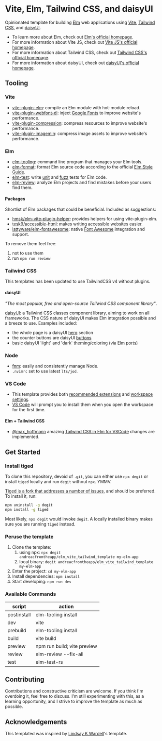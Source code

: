# Vite, Elm, Tailwind CSS, and daisyUI

Opinionated template for building [Elm](https://elm-lang.org/) web applications
using [Vite](https://vitejs.dev/), [Tailwind CSS](https://tailwindcss.com/),
and [daisyUI](https://daisyui.com/).

- To learn more about Elm, check out [Elm's official
  homepage](https://elm-lang.org).
- For more information about Vite JS, check out [Vite JS's official
  homepage](https://vitejs.dev).
- For more information about Tailwind CSS, check out [Tailwind CSS's official
  homepage](https://tailwindcss.com).
- For more information about daisyUI, check out [daisyUI's official
  homepage](https://daisyui.com).

## Tooling

### Vite

- [vite-plugin-elm](https://github.com/hmsk/vite-plugin-elm): compile an Elm
  module with hot-module reload.
- [vite-plugin-webfont-dl](https://github.com/feat-agency/vite-plugin-webfont-dl):
  inject [Google Fonts](https://fonts.google.com/) to improve website's
  performance.
- [vite-plugin-compression](https://github.com/vbenjs/vite-plugin-compression):
  compress resources to improve website's performance.
- [vite-plugin-imagemin](https://github.com/vbenjs/vite-plugin-imagemin):
  compress image assets to improve website's performance.

### Elm

- [elm-tooling](https://elm-tooling.github.io/elm-tooling-cli/): command line
  program that manages your Elm tools.
- [elm-format](https://github.com/avh4/elm-format): format Elm source code
  according to the official [Elm Style
  Guide](https://elm-lang.org/docs/style-guide).
- [elm-test](https://package.elm-lang.org/packages/elm-explorations/test/latest/):
  write [unit](https://en.wikipedia.org/wiki/Unit_testing) and
  [fuzz](https://en.wikipedia.org/wiki/Fuzzing) tests for Elm code.
- [elm-review](https://package.elm-lang.org/packages/jfmengels/elm-review/latest/):
  analyze Elm projects and find mistakes before your users find them.

#### Packages

Shortlist of Elm packages that could be beneficial. Included as suggestions:

- [hmsk/elm-vite-plugin-helper](https://package.elm-lang.org/packages/hmsk/elm-vite-plugin-helper/latest):
  provides helpers for using vite-plugin-elm.
- [tesk9/accessible-html](https://package.elm-lang.org/packages/tesk9/accessible-html/latest/):
  makes writing accessible websites easier.
- [lattyware/elm-fontawesome](https://package.elm-lang.org/packages/lattyware/elm-fontawesome/latest/):
  native [Font Awesome](https://fontawesome.com/) integration and support.

To remove them feel free:

1. not to use them
2. run `npm run review`

### Tailwind CSS

This templates has been updated to use TailwindCSS v4 without plugins.

#### daisyUI

_"The most popular, free and open-source Tailwind CSS component library"_.

[daisyUI](https://daisyui.com/): a Tailwind CSS classes component library,
aiming to work on all frameworks. The CSS nature of daisyUI makes Elm
integration possible and a breeze to use. Examples included:

- the whole page is a daisyUI [hero](https://daisyui.com/components/hero/)
  section
- the counter buttons are daisyUI
  [buttons](https://daisyui.com/components/button/)
- basic daisyUI 'light' and 'dark'
  [theming](https://daisyui.com/docs/themes/)/[coloring](https://daisyui.com/docs/colors/)
  (via [Elm ports](https://guide.elm-lang.org/interop/ports.html))

### Node

- [fnm](https://github.com/Schniz/fnm): easily and consistently manage Node.
- `.nvimrc` set to use latest `lts/jod`.

### VS Code

- This template provides both [recommended
  extensions](https://code.visualstudio.com/docs/editor/extension-marketplace#_recommended-extensions)
  and [workspace
  settings](https://code.visualstudio.com/docs/getstarted/settings#_workspace-settings).
- [VS Code](https://code.visualstudio.com/) will prompt you to install them
  when you open the workspace for the first time.

#### Elm + Tailwind CSS

- [@max_hoffmann](https://twitter.com/max_hoffmann) amazing [Tailwind CSS in
  Elm for VSCode](https://max.hn/thoughts/using-tailwind-css-in-elm-and-vscode)
  changes are implemented.

## Get Started

### Install tiged

To clone this repository, devoid of `.git`, you can either use `npx
degit` or install `tiged` locally and run `degit` without `npx`.
YMMV.

[Tiged is a fork that addresses a number of
issues](https://github.com/tiged/tiged#why-fork=), and should be preferred. To
install it, run:

```bash
npm uninstall -g degit
npm install -g tiged
```

Most likely, `npx degit` would invoke `degit`. A locally installed
binary makes sure you are running `tiged` instead.

### Peruse the template

1. Clone the template:
   1. using npx: `npx degit andreacfromtheapp/elm_vite_tailwind_template my-elm-app`
   2. local binary: `degit andreacfromtheapp/elm_vite_tailwind_template my-elm-app`
2. Enter the project: `cd my-elm-app`
3. Install dependencies: `npm install`
4. Start developing: `npm run dev`

### Available Commands

| script      | action                      |
| ----------- | --------------------------- |
| postinstall | elm-tooling install         |
| dev         | vite                        |
| prebuild    | elm-tooling install         |
| build       | vite build                  |
| preview     | npm run build; vite preview |
| review      | elm-review --fix-all        |
| test        | elm-test-rs                 |

## Contributing

Contributions and constructive criticism are welcome. If you think I'm
overdoing it, feel free to discuss. I'm still experimenting with this, as a
learning opportunity, and I strive to improve the template as much as possible.

## Acknowledgements

This templated was inspired by [Lindsay K
Wardell](https://github.com/lindsaykwardell/vite-elm-template)'s template.
